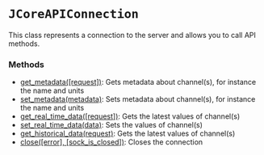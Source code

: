 # `JCoreAPIConnection`

This class represents a connection to the server and allows you to call API methods.

### Methods

* [get_metadata([request])](get_metadata.md): Gets metadata about channel(s), for instance the name and units
* [set_metadata(metadata)](set_metadata.md): Sets metadata about channel(s), for instance the name and units
* [get_real_time_data([request])](get_real_time_data.md): Gets the latest values of channel(s)
* [set_real_time_data(data)](set_real_time_data.md): Sets the values of channel(s)
* [get_historical_data(request)](get_historical_data_md): Gets the latest values of channel(s)
* [close([error], [sock_is_closed])](close.md): Closes the connection
